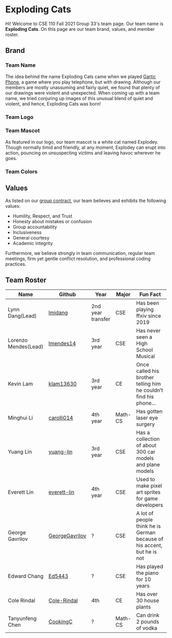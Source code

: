 # Exploding Cats
Hi! Welcome to CSE 110 Fall 2021 Group 33's team page. Our team name is **Exploding Cats**. On this page are our team brand, values, and member roster. 
## Brand
### Team Name
The idea behind the name Exploding Cats came when we played [Gartic Phone](https://garticphone.com/), a game where you play telephone, but with drawing. 
Although our members are mostly unassuming and fairly quiet, we found that plenty of our drawings were violent and unexpected. 
When coming up with a team name, we tried conjuring up images of this unusual blend of quiet and violent, and hence, Exploding Cats was born!
### Team Logo
### Team Mascot
As featured in our logo, our team mascot is a white cat named Explodey. Though normally timid and friendly, at any moment, Explodey can erupt into action,
pouncing on unsuspecting victims and leaving havoc wherever he goes.
### Team Colors
## Values
As listed on our [group contract](./misc/rules.md), our team believes and exhibits the following values:
- Humility, Respect, and Trust
- Honesty about mistakes or confusion
- Group accountability
- Inclusiveness
- General courtesy
- Academic integrity

Furthermore, we believe strongly in team communication, regular team meetings, firm yet gentle conflict resolution, and professional coding practices.
## Team Roster
|Name                   |Github               |Year             | Major | Fun Fact |
|-----------------------|-------------------|-------------------|-------------------|-------------------|
|Lynn Dang(Lead)        |[lmidang](https://lmidang.github.io/Github_Pages/)     |2nd year transfer       | CSE | Has been playing ffxiv since 2019 |
|Lorenzo Mendes(Lead)   |[lmendes14](https://lmendes14.github.io/GitHub-Pages/)   |3rd year     | CSE | Has never seen a High School Musical |
|Kevin Lam              |[klam13630](https://klam13630.github.io/CSE110/)     |3rd year          | CE | Once called his brother telling him he couldn’t find his phone… |
|Minghui Li             |[carolli014](https://carolli014.github.io/Lab1-GitHub-Pages/)     |4th year     | Math-CS | Has gotten laser eye surgery |
|Yuang Lin              |[yuang-lin](https://yuang-lin.github.io/User-Page/#yuang's-user-page)    |3rd year      | CSE | Has a collection of about 300 car models and plane models|
|Everett Lin            |[everett-lin](https://everett-lin.github.io/cse-110-lab-week-1/)     |4th year    | CSE | Used to make pixel art sprites for game developers |
|George Gavrilov        |[GeorgeGavrilov](https://georgegavrilov.github.io/CSE110-LAB1/) |?     | CSE | A lot of people think he is German because of his accent, but he is not|
|Edward Chang           |[Ed5443](https://ed5443.github.io/CSE110-Lab1/)   |?        | CSE | Has played the piano for 10 years |
|Cole Rindal            |[Cole-Rindal](https://github.com/Cole-Rindal/Lab-Week-1/blob/Using-Markdown/index.md#hobbies-snowboarder)   |4th  | CE | Has over 30 house plants|
|Tanyunfeng Chen        |[CookingC](https://cookingc.github.io/CSE110-2021/)    |?           | Math-CS| Can drink 2 pounds of vodka |
